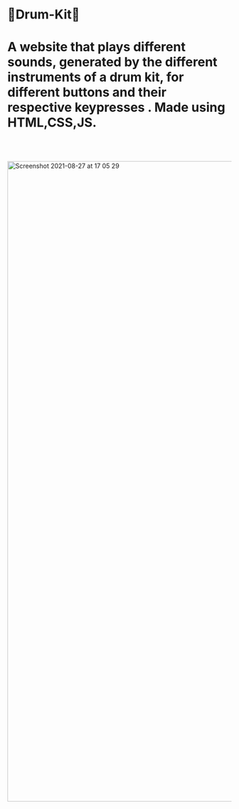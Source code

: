 # 🥁Drum-Kit🥁
<h1>A website that plays different sounds, generated by the different instruments of a drum kit, for different buttons and their respective keypresses .
Made using HTML,CSS,JS.</h1>
<br/>
<br/>
<br/>
<img width="1440" alt="Screenshot 2021-08-27 at 17 05 29" src="https://user-images.githubusercontent.com/81574700/131121558-4bcd2775-65c6-41e7-a832-7242b51b0c80.png">
